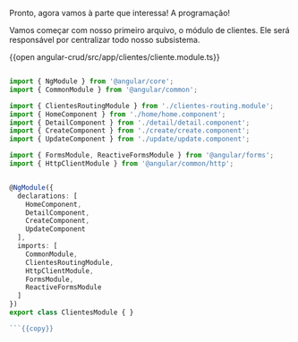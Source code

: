 Pronto, agora vamos à parte que interessa! A programação!

Vamos começar com nosso primeiro arquivo, o módulo de clientes. Ele será responsável por centralizar todo nosso subsistema.

{{open angular-crud/src/app/clientes/cliente.module.ts}}

```ts

import { NgModule } from '@angular/core';
import { CommonModule } from '@angular/common';

import { ClientesRoutingModule } from './clientes-routing.module';
import { HomeComponent } from './home/home.component';
import { DetailComponent } from './detail/detail.component';
import { CreateComponent } from './create/create.component';
import { UpdateComponent } from './update/update.component';

import { FormsModule, ReactiveFormsModule } from '@angular/forms';
import { HttpClientModule } from '@angular/common/http';


@NgModule({
  declarations: [
    HomeComponent,
    DetailComponent,
    CreateComponent,
    UpdateComponent
  ],
  imports: [
    CommonModule,
    ClientesRoutingModule,
    HttpClientModule,
    FormsModule,
    ReactiveFormsModule
  ]
})
export class ClientesModule { }

```{{copy}}